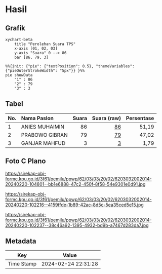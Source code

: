 # Hasil

## Grafik

```mermaid
xychart-beta
    title "Perolehan Suara TPS"
    x-axis [01, 02, 03]
    y-axis "Suara" 0 --> 86
    bar [86, 79, 3]
```

```mermaid
%%{init: {"pie": {"textPosition": 0.5}, "themeVariables": {"pieOuterStrokeWidth": "5px"}} }%%
pie showData
    "1" : 86
    "2" : 79
    "3" : 3
```

## Tabel

| No. | Nama Paslon    | Suara | Suara (raw) | Persentase |
|:--- |:-------------- | -----:| -----------:| ----------:|
| 1   | ANIES MUHAIMIN | 86    | [86][p-1]   | 51,19      |
| 2   | PRABOWO GIBRAN | 79    | [79][p-2]   | 47,02      |
| 3   | GANJAR MAHFUD  | 3     | [3][p-3]    | 1,79       |


[p-1]: https://github.com/gigit-pemilu/pemilu-2024-62-kalimantan-tengah/blob/main/pilpres/hitung-suara/sub/62-kalimantan-tengah/sub/03-kapuas/sub/03-kapuas-timur/sub/2002-anjir-serapat-tengah/sub/014-tps/sub/paslon-1.txt
[p-2]: https://github.com/gigit-pemilu/pemilu-2024-62-kalimantan-tengah/blob/main/pilpres/hitung-suara/sub/62-kalimantan-tengah/sub/03-kapuas/sub/03-kapuas-timur/sub/2002-anjir-serapat-tengah/sub/014-tps/sub/paslon-2.txt
[p-3]: https://github.com/gigit-pemilu/pemilu-2024-62-kalimantan-tengah/blob/main/pilpres/hitung-suara/sub/62-kalimantan-tengah/sub/03-kapuas/sub/03-kapuas-timur/sub/2002-anjir-serapat-tengah/sub/014-tps/sub/paslon-3.txt

## Foto C Plano

https://sirekap-obj-formc.kpu.go.id/3f61/pemilu/ppwp/62/03/03/20/02/6203032002014-20240220-104801--bb1e6888-47c2-450f-8f58-54e9301e0d91.jpg

https://sirekap-obj-formc.kpu.go.id/3f61/pemilu/ppwp/62/03/03/20/02/6203032002014-20240220-102216--4159ffde-1b89-42ac-8d5c-5ea35ced5e15.jpg

https://sirekap-obj-formc.kpu.go.id/3f61/pemilu/ppwp/62/03/03/20/02/6203032002014-20240220-102237--38c46a92-1395-4932-bd9b-a7467d283da7.jpg


## Metadata

| Key        | Value               |
| ---------- | ------------------- |
| Time Stamp | 2024-02-24 22:31:28 |



